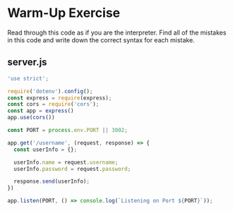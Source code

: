 # Warm-Up Exercise

Read through this code as if you are the interpreter. Find all of the mistakes in this code and write down the correct syntax for each mistake.

## server.js

```js
'use strict';

require('dotenv').config();
const express = require(express);
const cors = require('cors');
const app = express()
app.use(cors())

const PORT = process.env.PORT || 3002;

app.get('/username', (request, response) => {
  const userInfo = {};

  userInfo.name = request.username;
  userInfo.password = request.password;

  response.send(userInfo);
})

app.listen(PORT, () => console.log(`Listening on Port ${PORT}`));
```
